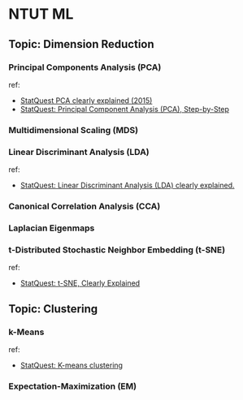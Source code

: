 # NTUT ML

## Topic: Dimension Reduction

### Principal Components Analysis (PCA)

ref:
- [StatQuest PCA clearly explained (2015)](https://www.youtube.com/watch?v=_UVHneBUBW0)
- [StatQuest: Principal Component Analysis (PCA), Step-by-Step](https://www.youtube.com/watch?v=FgakZw6K1QQ)

### Multidimensional Scaling (MDS)

### Linear Discriminant Analysis (LDA)
ref:
- [StatQuest: Linear Discriminant Analysis (LDA) clearly explained.](https://www.youtube.com/watch?v=azXCzI57Yfc)

### Canonical Correlation Analysis (CCA)

### Laplacian Eigenmaps

### t-Distributed Stochastic Neighbor Embedding (t-SNE)
ref:
- [StatQuest: t-SNE, Clearly Explained](https://www.youtube.com/watch?v=NEaUSP4YerM)

## Topic: Clustering

### k-Means
ref:
- [StatQuest: K-means clustering](https://www.youtube.com/watch?v=4b5d3muPQmA)

### Expectation-Maximization (EM)